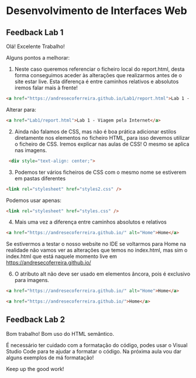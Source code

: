 # Desenvolvimento de Interfaces Web

## Feedback Lab 1

Olá! Excelente Trabalho! 

Alguns pontos a melhorar:

1. Neste caso queremos referenciar o ficheiro local do report.html, desta forma conseguimos aceder às alterações que realizarmos antes de o site estar live. Esta diferença é entre caminhos relativos e absolutos iremos falar mais à frente!

```html
<a href="https://andresecoferreira.github.io/Lab1/report.html">Lab 1 - Viagem pela Internet</a>
```

Alterar para:

```html
<a href="Lab1/report.html">Lab 1 - Viagem pela Internet</a>
```

2. Ainda não falamos de CSS, mas não é boa prática adicionar estilos diretamente nos elementos no ficheiro HTML, para isso devemos utilizar o ficheiro de CSS. Iremos explicar nas aulas de CSS! O mesmo se aplica nas imagens.

```html
 <div style="text-align: center;">
```

3. Podemos ter vários ficheiros de CSS com o mesmo nome se estiverem em pastas diferentes

```html
<link rel="stylesheet" href="styles2.css" />
```

Podemos usar apenas:

```html
<link rel="stylesheet" href="styles.css" />
```

4. Mais uma vez a diferença entre caminhos absolutos e relativos

```html
<a href="https://andresecoferreira.github.io/" alt="Home">Home</a>
```

Se estivermos a testar o nosso website no IDE se voltarmos para Home na realidade não vamos ver as alterações que temos no index.html, mas sim o index.html que está naquele momento live em https://andresecoferreira.github.io/ 

6. O atributo alt não deve ser usado em elementos âncora, pois é exclusivo para imagens.

```html
<a href="https://andresecoferreira.github.io/" alt="Home">Home</a>
```

```html
<a href="https://andresecoferreira.github.io/">Home</a>
```

## Feedback Lab 2

Bom trabalho! Bom uso do HTML semântico.

É necessário ter cuidado com a formatação do código, podes usar o Visual Studio Code para te ajudar a formatar o código.
Na próxima aula vou dar alguns exemplos de má formatação!

Keep up the good work!